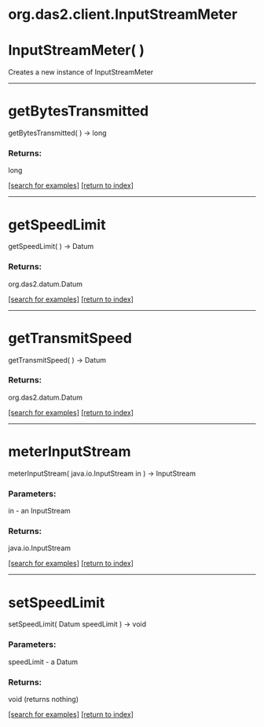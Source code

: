 # org.das2.client.InputStreamMeter



# InputStreamMeter( )
Creates a new instance of InputStreamMeter

***
<a name="getBytesTransmitted"></a>
# getBytesTransmitted
getBytesTransmitted(  ) &rarr; long



### Returns:
long


<a href="https://github.com/autoplot/dev/search?q=getBytesTransmitted&unscoped_q=getBytesTransmitted">[search for examples]</a>
<a href="https://github.com/autoplot/documentation/blob/master/javadoc/index-all.md">[return to index]</a>

***
<a name="getSpeedLimit"></a>
# getSpeedLimit
getSpeedLimit(  ) &rarr; Datum



### Returns:
org.das2.datum.Datum


<a href="https://github.com/autoplot/dev/search?q=getSpeedLimit&unscoped_q=getSpeedLimit">[search for examples]</a>
<a href="https://github.com/autoplot/documentation/blob/master/javadoc/index-all.md">[return to index]</a>

***
<a name="getTransmitSpeed"></a>
# getTransmitSpeed
getTransmitSpeed(  ) &rarr; Datum



### Returns:
org.das2.datum.Datum


<a href="https://github.com/autoplot/dev/search?q=getTransmitSpeed&unscoped_q=getTransmitSpeed">[search for examples]</a>
<a href="https://github.com/autoplot/documentation/blob/master/javadoc/index-all.md">[return to index]</a>

***
<a name="meterInputStream"></a>
# meterInputStream
meterInputStream( java.io.InputStream in ) &rarr; InputStream



### Parameters:
in - an InputStream

### Returns:
java.io.InputStream


<a href="https://github.com/autoplot/dev/search?q=meterInputStream&unscoped_q=meterInputStream">[search for examples]</a>
<a href="https://github.com/autoplot/documentation/blob/master/javadoc/index-all.md">[return to index]</a>

***
<a name="setSpeedLimit"></a>
# setSpeedLimit
setSpeedLimit( Datum speedLimit ) &rarr; void



### Parameters:
speedLimit - a Datum

### Returns:
void (returns nothing)


<a href="https://github.com/autoplot/dev/search?q=setSpeedLimit&unscoped_q=setSpeedLimit">[search for examples]</a>
<a href="https://github.com/autoplot/documentation/blob/master/javadoc/index-all.md">[return to index]</a>

